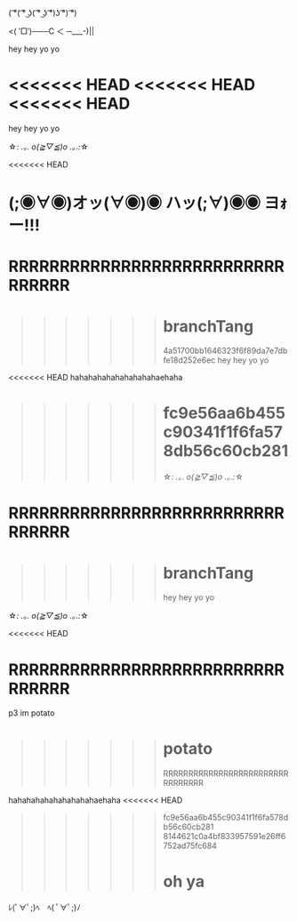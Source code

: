 ( ͡°( ͡° ͜ʖ( ͡° ͜ʖ ͡°)ʖ ͡°) ͡°)

<( ‵□′)───C ＜ ─\_\_\_-)||

hey hey yo yo

<<<<<<< HEAD
<<<<<<< HEAD
<<<<<<< HEAD
=======
hey hey yo yo

☆*: .｡. o(≧▽≦)o .｡.:*☆

<<<<<<< HEAD

# (;◉∀◉)オッ(∀◉)◉ ハッ(;∀)◉◉ ヨｫー!!!

# RRRRRRRRRRRRRRRRRRRRRRRRRRRRRRRRR

> > > > > > > # branchTang
> > > > > > >
> > > > > > > 4a51700bb1646323f6f89da7e7dbfe18d252e6ec
> > > > > > > hey hey yo yo

<<<<<<< HEAD
hahahahahahahahahahaehaha

> > > > > > > # fc9e56aa6b455c90341f1f6fa578db56c60cb281
> > > > > > >
> > > > > > > ☆*: .｡. o(≧▽≦)o .｡.:*☆

# RRRRRRRRRRRRRRRRRRRRRRRRRRRRRRRRR

> > > > > > > # branchTang
> > > > > > >
> > > > > > > hey hey yo yo

☆*: .｡. o(≧▽≦)o .｡.:*☆

<<<<<<< HEAD

# RRRRRRRRRRRRRRRRRRRRRRRRRRRRRRRRR

p3 im potato

> > > > > > > # potato
> > > > > > >
> > > > > > > RRRRRRRRRRRRRRRRRRRRRRRRRRRRRRRRR

hahahahahahahahahahaehaha
<<<<<<< HEAD

> > > > > > > fc9e56aa6b455c90341f1f6fa578db56c60cb281
> > > > > > > 8144621c0a4bf833957591e26ff6752ad75fc684
> > > > > > >
> > > > > > > # oh ya
ﾚ(ﾟ∀ﾟ;)ﾍ　ﾍ( ﾟ∀ﾟ;)ﾉ